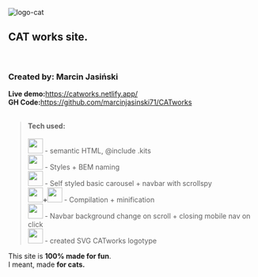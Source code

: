 ![logo-cat](https://user-images.githubusercontent.com/27773815/161389681-e97e3f9c-87d8-432e-b283-5e688ef45ce7.svg)

<b><h2>CAT works site.</h2><br></b>

<h3>Created by: Marcin Jasiński</h3>

<b>Live demo:</b>https://catworks.netlify.app/ <br>
<b>GH Code:</b>https://github.com/marcinjasinski71/CATworks
<br><br>

> <b>Tech used:</b>  <br><br> <img src="https://img.icons8.com/color/452/html-5--v1.png" height="30"> - semantic HTML, @include .kits
> <br><img src="https://img.icons8.com/color/452/sass.png" height="30"> - Styles + BEM naming
> <br><img src="https://img.icons8.com/color/452/bootstrap.png" height="30"> - Self styled basic carousel + navbar with scrollspy
> <br><b><img src="https://img.icons8.com/color/452/npm.png" height="30">+<img src="https://img.icons8.com/external-tal-revivo-shadow-tal-revivo/452/external-gulp-an-open-source-javascript-toolkit-by-fractal-innovations-logo-shadow-tal-revivo.png" height="30"> </b> - Compilation + minification
> <br><img src="https://img.icons8.com/color/452/javascript--v1.png" height="30"> - Navbar background change on scroll + closing mobile nav on click
> <br><img src="https://img.icons8.com/color/452/figma--v1.png" height="30"> - created SVG CATworks logotype

This site is <b>100% made for fun</b>. <br>I meant, made <b>for cats.</b>

